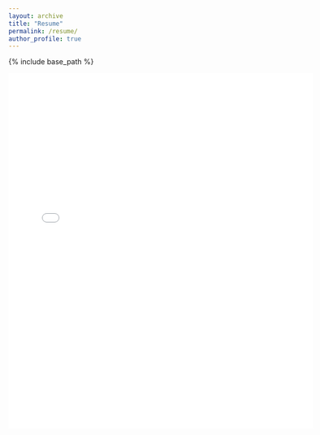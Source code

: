 ```yaml
---
layout: archive
title: "Resume"
permalink: /resume/
author_profile: true
---
```


{% include base_path %}

<embed src="{{ site.baseurl }}/files/Resume_Erginbas.pdf" width="600" height="700" type='application/pdf'>

